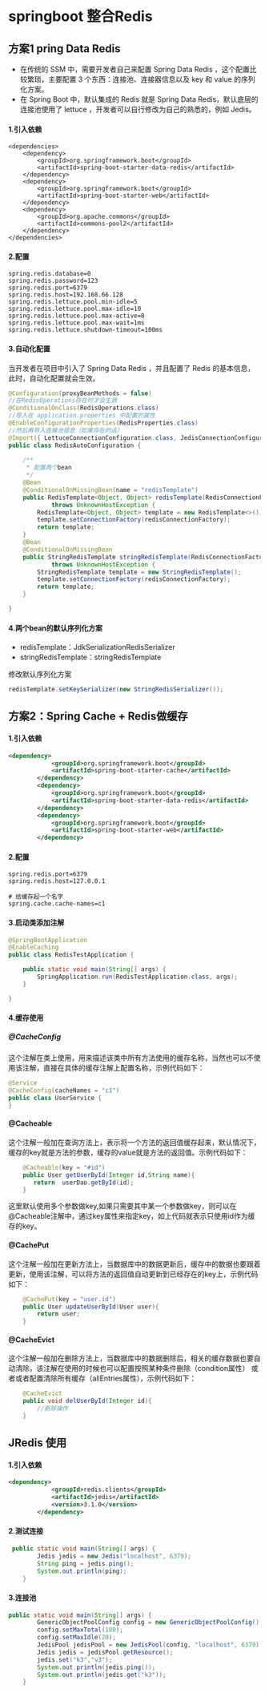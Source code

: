 
# springboot 整合Redis

## 方案1 pring Data Redis
- 在传统的 SSM 中，需要开发者自己来配置 Spring Data Redis ，这个配置比较繁琐，主要配置 3 个东西：连接池、连接器信息以及 key 和 value 的序列化方案。
- 在 Spring Boot 中，默认集成的 Redis 就是 Spring Data Redis，默认底层的连接池使用了 lettuce ，开发者可以自行修改为自己的熟悉的，例如 Jedis。

#### 1.引入依赖
```properties
<dependencies>
    <dependency>
        <groupId>org.springframework.boot</groupId>
        <artifactId>spring-boot-starter-data-redis</artifactId>
    </dependency>
    <dependency>
        <groupId>org.springframework.boot</groupId>
        <artifactId>spring-boot-starter-web</artifactId>
    </dependency>
    <dependency>
        <groupId>org.apache.commons</groupId>
        <artifactId>commons-pool2</artifactId>
    </dependency>
</dependencies>
```
#### 2.配置
```properties
spring.redis.database=0
spring.redis.password=123
spring.redis.port=6379
spring.redis.host=192.168.66.128
spring.redis.lettuce.pool.min-idle=5
spring.redis.lettuce.pool.max-idle=10
spring.redis.lettuce.pool.max-active=8
spring.redis.lettuce.pool.max-wait=1ms
spring.redis.lettuce.shutdown-timeout=100ms
```

#### 3.自动化配置
当开发者在项目中引入了 Spring Data Redis ，并且配置了 Redis 的基本信息，此时，自动化配置就会生效。
```java
@Configuration(proxyBeanMethods = false)
//在RedisOperations存在时才会生效
@ConditionalOnClass(RedisOperations.class)  
//导入在 application.properties 中配置的属性
@EnableConfigurationProperties(RedisProperties.class)  
//然后再导入连接池信息（如果存在的话）
@Import({ LettuceConnectionConfiguration.class, JedisConnectionConfiguration.class })  
public class RedisAutoConfiguration {
   
   	/**
   	 * 配置两个bean
   	 */
	@Bean
	@ConditionalOnMissingBean(name = "redisTemplate")
	public RedisTemplate<Object, Object> redisTemplate(RedisConnectionFactory redisConnectionFactory)
			throws UnknownHostException {
		RedisTemplate<Object, Object> template = new RedisTemplate<>();
		template.setConnectionFactory(redisConnectionFactory);
		return template;
	}
	@Bean
	@ConditionalOnMissingBean
	public StringRedisTemplate stringRedisTemplate(RedisConnectionFactory redisConnectionFactory)
			throws UnknownHostException {
		StringRedisTemplate template = new StringRedisTemplate();
		template.setConnectionFactory(redisConnectionFactory);
		return template;
	}

}
```

#### 4.两个bean的默认序列化方案
- redisTemplate：JdkSerializationRedisSerializer
- stringRedisTemplate：stringRedisTemplate

修改默认序列化方案
```java
redisTemplate.setKeySerializer(new StringRedisSerializer());
```

## 方案2：Spring Cache + Redis做缓存

#### 1.引入依赖
```xml
<dependency>
			<groupId>org.springframework.boot</groupId>
			<artifactId>spring-boot-starter-cache</artifactId>
		</dependency>
		<dependency>
			<groupId>org.springframework.boot</groupId>
			<artifactId>spring-boot-starter-data-redis</artifactId>
		</dependency>
		<dependency>
			<groupId>org.springframework.boot</groupId>
			<artifactId>spring-boot-starter-web</artifactId>
		</dependency>
```

#### 2.配置
```properties
spring.redis.port=6379
spring.redis.host=127.0.0.1

# 给缓存起一个名字        
spring.cache.cache-names=c1
```

#### 3.启动类添加注解
```java
@SpringBootApplication
@EnableCaching
public class RedisTestApplication {

	public static void main(String[] args) {
		SpringApplication.run(RedisTestApplication.class, args);
	}

}
```

#### 4.缓存使用

##### @CacheConfig
这个注解在类上使用，用来描述该类中所有方法使用的缓存名称，当然也可以不使用该注解，直接在具体的缓存注解上配置名称，示例代码如下：
```java
@Service
@CacheConfig(cacheNames = "c1")
public class UserService {
}

```

#### @Cacheable
这个注解一般加在查询方法上，表示将一个方法的返回值缓存起来，默认情况下，缓存的key就是方法的参数，缓存的value就是方法的返回值。示例代码如下：
```java
    @Cacheable(key = "#id")
    public User getUserById(Integer id,String name){
       return  userDao.getById(id);
    }
```
这里默认使用多个参数做key,如果只需要其中某一个参数做key，则可以在@Cacheable注解中，通过key属性来指定key，如上代码就表示只使用id作为缓存的key。

#### @CachePut
这个注解一般加在更新方法上，当数据库中的数据更新后，缓存中的数据也要跟着更新，使用该注解，可以将方法的返回值自动更新到已经存在的key上，示例代码如下：
```java
    @CachePut(key = "user.id")
    public User updateUserById(User user){
        return user;
    }
```

#### @CacheEvict
这个注解一般加在删除方法上，当数据库中的数据删除后，相关的缓存数据也要自动清除，该注解在使用的时候也可以配置按照某种条件删除（condition属性）
或者或者配置清除所有缓存（allEntries属性），示例代码如下：
```java
    @CacheEvict
    public void delUserById(Integer id){
        //删除操作
    }
```

##  JRedis 使用
#### 1.引入依赖
```xml
<dependency>
			<groupId>redis.clients</groupId>
			<artifactId>jedis</artifactId>
			<version>3.1.0</version>
		</dependency>
```

#### 2.测试连接
```java
 public static void main(String[] args) {
        Jedis jedis = new Jedis("localhost", 6379);
        String ping = jedis.ping();
        System.out.println(ping);
    }
```

#### 3.连接池
```java
public static void main(String[] args) {
        GenericObjectPoolConfig config = new GenericObjectPoolConfig();
        config.setMaxTotal(100);
        config.setMaxIdle(20);
        JedisPool jedisPool = new JedisPool(config, "localhost", 6379);
        Jedis jedis = jedisPool.getResource();
        jedis.set("k3","v3");
        System.out.println(jedis.ping());
        System.out.println(jedis.get("k3"));
    }
```